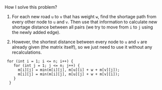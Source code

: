 How I solve this problem?

1. For each new road `u` to `v` that has weight `w`, find the shortage path from every other node to `u` and `v`. Then use that information to calculate new shortage distance between all pairs (we try to move from `i` to `j` using the newly added edge).

2. However, the shortest distance between every node to `u` and `v` are already given (the matrix itself), so we just need to use it without any recalculations.

```
 for (int i = 1; i <= n; i++) {
    for (int j = 1; j <= n; j++) {
      m[i][j] = min(m[i][j], m[u][i] + w + m[v][j]);
      m[i][j] = min(m[i][j], m[u][j] + w + m[v][i]);
    }
  }
```                            
